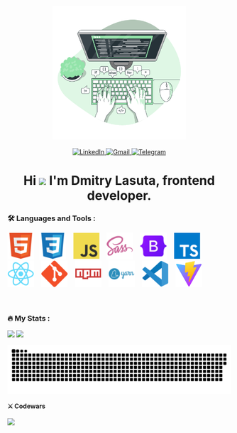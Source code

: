 <div align="center">
  <img src='./assets/code-typing-animate.svg' width='300' />
  <br>
  <br>  
  <div>
    <a href='https://www.linkedin.com/in/dmitriy-lasuta-925619204/'>
      <img alt="LinkedIn" src="https://img.shields.io/badge/LinkedIn-blue?style=for-the-badge&logo=linkedin">
    </a>
    <a href='mailto:lasutadima01@gmail.com'>
      <img alt="Gmail" src="https://img.shields.io/badge/Gmail-fff?style=for-the-badge&logo=gmail">
    </a>
    <a href='https://t.me/Srexyyyyy'>
      <img alt="Telegram" src="https://img.shields.io/badge/%20Telegram-2AABEE?style=for-the-badge&logo=telegram&logoColor=%23fff">
    </a>
  </div>
  <h1>
    Hi <img src="https://media.giphy.com/media/hvRJCLFzcasrR4ia7z/giphy.gif" width="30px"/> I'm Dmitry Lasuta, frontend developer.
  </h1>
  
</div>

### 🛠️ Languages and Tools :

<div>
  <img alt='html' src='./assets/tools/html5-original.svg' width='60'>&nbsp;&nbsp;
  <img alt='css' src='./assets/tools/css3.svg' width='60'> &nbsp;&nbsp;
  <img alt='javascript' src='./assets/tools/javascript.svg' width='60'> &nbsp;&nbsp;
  <img alt='scss' src='./assets/tools/sass.svg' width='60'> &nbsp;&nbsp;
  <img alt='bootstrap' src='./assets/tools/bootstrap.svg' width='60'> &nbsp;&nbsp;
  <img alt='typescript' src='./assets/tools/typescript.svg' width='60'> &nbsp;&nbsp;
  <img alt='react' src='./assets/tools/react.svg' width='60'> &nbsp;&nbsp;
  <img alt='git' src='./assets/tools/git.svg' width='60'> &nbsp;&nbsp;
  <img alt='npm' src='./assets/tools/npm.svg' width='60'> &nbsp;&nbsp;
  <img alt='yarn' src='./assets/tools/yarn.svg' width='60'> &nbsp;&nbsp;
  <img alt='vs code' src='./assets/tools/vscode.svg' width='60'> &nbsp;&nbsp;
  <img alt='vite' src='./assets/tools/vite.svg' width='60'> &nbsp;&nbsp;
</div>

<br>
<br>

### :fire: My Stats :
![](http://github-profile-summary-cards.vercel.app/api/cards/stats?username=DmitryLasuta&theme=github_dark) ![](http://github-profile-summary-cards.vercel.app/api/cards/repos-per-language?username=DmitryLasuta&theme=github_dark)

<div align="center">
  <img align='center' alt='' src='./assets/github-snake.svg'>
</div>

#### ⚔️ Codewars 
<img src="https://www.codewars.com/users/LasutaDmitriy/badges/large">

